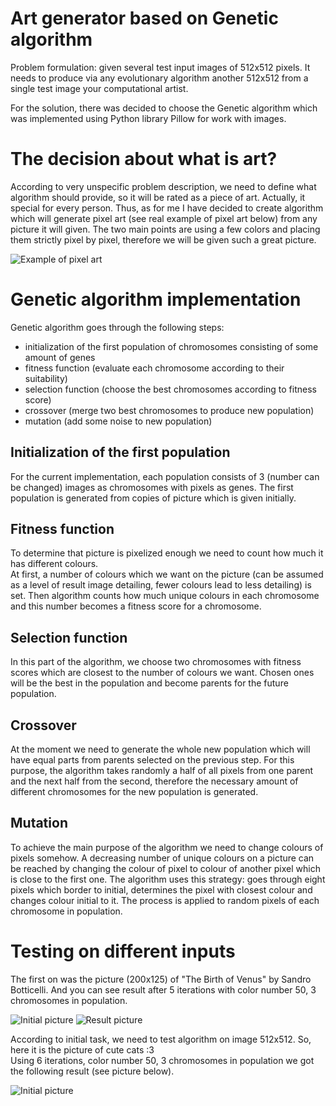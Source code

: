 # Art generator based on Genetic algorithm
Problem formulation: given several test input images of 512x512 pixels. It needs to produce via any evolutionary algorithm
another 512x512 from a single test image your computational artist. 

For the solution, there was decided to choose the Genetic algorithm which was implemented using Python library Pillow for work with images.

# The decision about what is art?
According to very unspecific problem description, we need to define what algorithm should provide, so it will be rated as a piece of art.
Actually, it special for every person. Thus, as for me I have decided to create algorithm which will generate pixel art 
(see real example of pixel art below) from any picture it will given. 
The two main points are using a few colors and placing them strictly pixel by pixel, therefore we will be given such a great picture.

![Example of pixel art](http://yumenohikari.ru/img/articles/45/pixel.jpg)

# Genetic algorithm implementation
Genetic algorithm goes through the following steps:
* initialization of the first population of chromosomes consisting of some amount of genes
* fitness function (evaluate each chromosome according to their suitability)
* selection function (choose the best chromosomes according to fitness score)
* crossover (merge two best chromosomes to produce new population)
* mutation (add some noise to new population)

## Initialization of the first population
For the current implementation, each population consists of 3 (number can be changed) images as chromosomes with pixels as genes.
The first population is generated from copies of picture which is given initially. 

## Fitness function
To determine that picture is pixelized enough we need to count how much it has different colours. </br>
At first, a number of colours which we want on the picture (can be assumed as a level of result image detailing, fewer colours lead to less detailing) is set. Then algorithm counts how much unique colours in each chromosome and this number becomes a fitness score for a chromosome.

## Selection function
In this part of the algorithm, we choose two chromosomes with fitness scores which are closest to the number of colours we want. 
Chosen ones will be the best in the population and become parents for the future population. 

## Crossover
At the moment we need to generate the whole new population which will have equal parts from parents selected on the previous step. 
For this purpose, the algorithm takes randomly a half of all pixels from one parent and the next half from the second, therefore 
the necessary amount of different chromosomes for the new population is generated.

## Mutation
To achieve the main purpose of the algorithm we need to change colours of pixels somehow. A decreasing number of unique colours on a picture can be reached by changing the colour of pixel to colour of another pixel which is close to the first one. 
The algorithm uses this strategy: goes through eight pixels which border to initial, determines the pixel with closest colour and changes colour initial to it. The process is applied to random pixels of each chromosome in population.  

# Testing on different inputs
The first on was the picture (200x125) of "The Birth of Venus" by Sandro Botticelli. And you can see result after 5 iterations with color number 50, 3 chromosomes in population.

![Initial picture](https://i.ibb.co/V2ZwD9p/init.jpg)
![Result picture](https://i.ibb.co/SyPtpWh/final.jpg)

According to initial task, we need to test algorithm on image 512x512. So, here it is the picture of cute cats :3 </br>
Using 6 iterations, color number 50, 3 chromosomes in population we got the following result (see picture below).

![Initial picture](https://i.ibb.co/F3fC1tv/init4.jpg)

